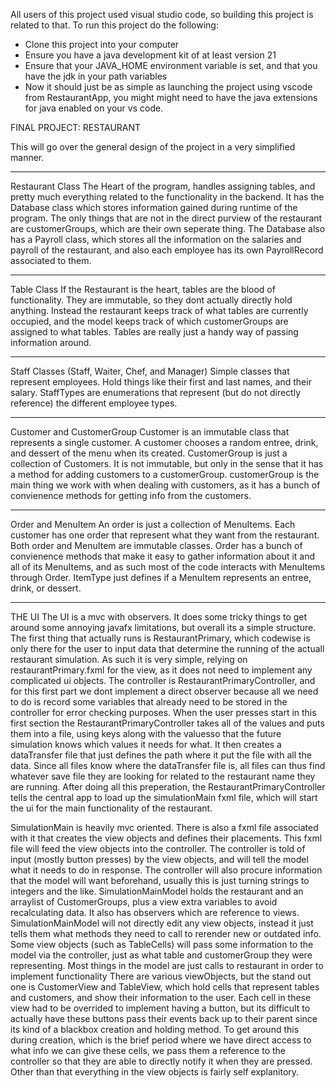All users of this project used visual studio code, so building this project is related to that.
To run this project do the following:
  - Clone this project into your computer
  - Ensure you have a java development kit of at least version 21
  - Ensure that your JAVA_HOME environment variable is set, and that you have the jdk in your path variables
  - Now it should just be as simple as launching the project using vscode from RestaurantApp, you might might need to have the java extensions for java enabled on your vs code.

FINAL PROJECT: RESTAURANT

This will go over the general design of the project in a very simplified manner.

-------
Restaurant Class
  The Heart of the program, handles assigning tables, and pretty much everything related to the functionality in the backend. It has the Database class which stores information gained during runtime of the program. The only things that are not in the direct purview of the restaurant are customerGroups, which are their own seperate thing. The Database also has a Payroll class, which stores all the information on the salaries and payroll of the restaurant, and also each employee has its own PayrollRecord associated to them.

------
Table Class
  If the Restaurant is the heart, tables are the blood of functionality. They are immutable, so they dont actually directly hold anything. Instead the restaurant keeps track of what tables are currently occupied, and the model keeps track of which customerGroups are assigned to what tables. Tables are really just a handy way of passing information around. 

-------
Staff Classes (Staff, Waiter, Chef, and Manager)
  Simple classes that represent employees. Hold things like their first and last names, and their salary.
  StaffTypes are enumerations that represent (but do not directly reference) the different employee types.

-------
Customer and CustomerGroup
  Customer is an immutable class that represents a single customer. A customer chooses a random entree, drink, and dessert of the menu when its created.
  CustomerGroup is just a collection of Customers. It is not immutable, but only in the sense that it has a method for adding customers to a customerGroup. customerGroup is the main thing we work with when dealing with customers, as it has a bunch of convienence methods for getting info from the customers.

-------
Order and MenuItem
  An order is just a collection of MenuItems. Each customer has one order that represent what they want from the restaurant. Both order and MenuItem are immutable classes. Order has a bunch of convienence methods that make it easy to gather information about it and all of its MenuItems, and as such most of the code interacts with MenuItems through Order. ItemType just defines if a MenuItem represents an entree, drink, or dessert.

------- ------- -------
THE UI
  The UI is a mvc with observers. It does some tricky things to get around some annoying javafx limitations, but overall its a simple structure. 
  The first thing that actually runs is RestaurantPrimary, which codewise is only there for the user to input data that determine the running of the actuall restaurant simulation. As such it is very simple, relying on restaurantPrimary.fxml for the view, as it does not need to implement any complicated ui objects. The controller is RestaurantPrimaryController, and for this first part we dont implement a direct observer because all we need to do is record some variables that already need to be stored in the controller for error checking purposes.
  When the user presses start in this first section the RestaurantPrimaryController takes all of the values and puts them into a file, using keys along with the valuesso that the future simulation knows which values it needs for what. It then creates a dataTransfer file that just defines the path where it put the file with all the data. Since all files know where the dataTransfer file is, all files can thus find whatever save file they are looking for related to the restaurant name they are running. After doing all this preperation, the RestaurantPrimaryController tells the central app to load up the simulationMain fxml file, which will start the ui for the main functionality of the restaurant.

  SimulationMain is heavily mvc oriented. There is also a fxml file associated with it that creates the view objects and defines their placements. This fxml file will feed the view objects into the controller. The controller is told of input (mostly button presses) by the view objects, and will tell the model what it needs to do in response. The controller will also procure information that the model will want beforehand, usually this is just turning strings to integers and the like.
  SimulationMainModel holds the restaurant and an arraylist of CustomerGroups, plus a view extra variables to avoid recalculating data. It also has observers which are reference to views. SimulationMainModel will not directly edit any view objects, instead it just tells them what methods they need to call to rerender new or outdated info. Some view objects (such as TableCells) will pass some information to the model via the controller, just as what table and customerGroup they were representing. Most things in the model are just calls to restaurant in order to implement functionality
  There are various viewObjects, but the stand out one is CustomerView and TableView, which hold cells that represent tables and customers, and show their information to the user. Each cell in these view had to be overrided to implement having a button, but its difficult to actually have these buttons pass their events back up to their parent since its kind of a blackbox creation and holding method. To get around this during creation, which is the brief period where we have direct access to what info we can give these cells, we pass them a reference to the controller so that they are able to directly notify it when they are pressed. Other than that everything in the view objects is fairly self explanitory.
